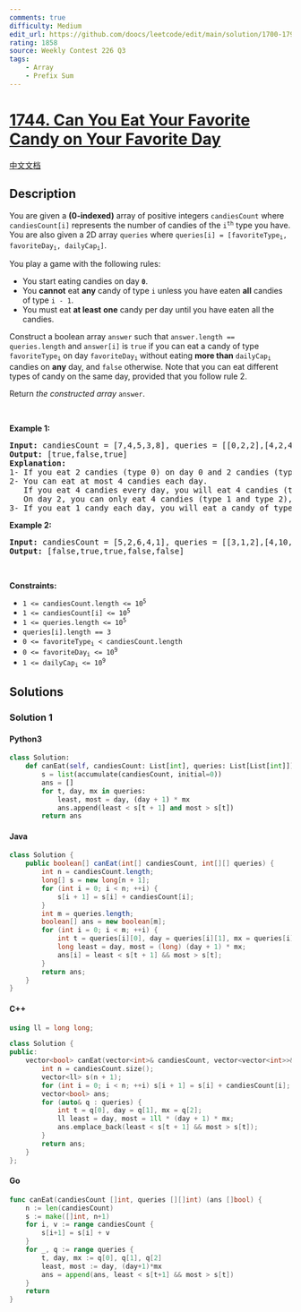 ```yaml
---
comments: true
difficulty: Medium
edit_url: https://github.com/doocs/leetcode/edit/main/solution/1700-1799/1744.Can%20You%20Eat%20Your%20Favorite%20Candy%20on%20Your%20Favorite%20Day/README_EN.md
rating: 1858
source: Weekly Contest 226 Q3
tags:
    - Array
    - Prefix Sum
---
```


<!-- problem:start -->

# [1744. Can You Eat Your Favorite Candy on Your Favorite Day](https://leetcode.com/problems/can-you-eat-your-favorite-candy-on-your-favorite-day)

[中文文档](/solution/1700-1799/1744.Can%20You%20Eat%20Your%20Favorite%20Candy%20on%20Your%20Favorite%20Day/README.md)

## Description

<!-- description:start -->

<p>You are given a <strong>(0-indexed)</strong> array of positive integers <code>candiesCount</code> where <code>candiesCount[i]</code> represents the number of candies of the&nbsp;<code>i<sup>th</sup></code>&nbsp;type you have. You are also given a 2D array <code>queries</code> where <code>queries[i] = [favoriteType<sub>i</sub>, favoriteDay<sub>i</sub>, dailyCap<sub>i</sub>]</code>.</p>

<p>You play a game with the following rules:</p>

<ul>
	<li>You start eating candies on day <code><strong>0</strong></code>.</li>
	<li>You <b>cannot</b> eat <strong>any</strong> candy of type <code>i</code> unless you have eaten <strong>all</strong> candies of type <code>i - 1</code>.</li>
	<li>You must eat <strong>at least</strong> <strong>one</strong> candy per day until you have eaten all the candies.</li>
</ul>

<p>Construct a boolean array <code>answer</code> such that <code>answer.length == queries.length</code> and <code>answer[i]</code> is <code>true</code> if you can eat a candy of type <code>favoriteType<sub>i</sub></code> on day <code>favoriteDay<sub>i</sub></code> without eating <strong>more than</strong> <code>dailyCap<sub>i</sub></code> candies on <strong>any</strong> day, and <code>false</code> otherwise. Note that you can eat different types of candy on the same day, provided that you follow rule 2.</p>

<p>Return <em>the constructed array </em><code>answer</code>.</p>

<p>&nbsp;</p>
<p><strong class="example">Example 1:</strong></p>

<pre>
<strong>Input:</strong> candiesCount = [7,4,5,3,8], queries = [[0,2,2],[4,2,4],[2,13,1000000000]]
<strong>Output:</strong> [true,false,true]
<strong>Explanation:</strong>
1- If you eat 2 candies (type 0) on day 0 and 2 candies (type 0) on day 1, you will eat a candy of type 0 on day 2.
2- You can eat at most 4 candies each day.
   If you eat 4 candies every day, you will eat 4 candies (type 0) on day 0 and 4 candies (type 0 and type 1) on day 1.
   On day 2, you can only eat 4 candies (type 1 and type 2), so you cannot eat a candy of type 4 on day 2.
3- If you eat 1 candy each day, you will eat a candy of type 2 on day 13.
</pre>

<p><strong class="example">Example 2:</strong></p>

<pre>
<strong>Input:</strong> candiesCount = [5,2,6,4,1], queries = [[3,1,2],[4,10,3],[3,10,100],[4,100,30],[1,3,1]]
<strong>Output:</strong> [false,true,true,false,false]
</pre>

<p>&nbsp;</p>
<p><strong>Constraints:</strong></p>

<ul>
	<li><code>1 &lt;= candiesCount.length &lt;= 10<sup>5</sup></code></li>
	<li><code>1 &lt;= candiesCount[i] &lt;= 10<sup>5</sup></code></li>
	<li><code>1 &lt;= queries.length &lt;= 10<sup>5</sup></code></li>
	<li><code>queries[i].length == 3</code></li>
	<li><code>0 &lt;= favoriteType<sub>i</sub> &lt; candiesCount.length</code></li>
	<li><code>0 &lt;= favoriteDay<sub>i</sub> &lt;= 10<sup>9</sup></code></li>
	<li><code>1 &lt;= dailyCap<sub>i</sub> &lt;= 10<sup>9</sup></code></li>
</ul>

<!-- description:end -->

## Solutions

<!-- solution:start -->

### Solution 1

<!-- tabs:start -->

#### Python3

```python
class Solution:
    def canEat(self, candiesCount: List[int], queries: List[List[int]]) -> List[bool]:
        s = list(accumulate(candiesCount, initial=0))
        ans = []
        for t, day, mx in queries:
            least, most = day, (day + 1) * mx
            ans.append(least < s[t + 1] and most > s[t])
        return ans
```

#### Java

```java
class Solution {
    public boolean[] canEat(int[] candiesCount, int[][] queries) {
        int n = candiesCount.length;
        long[] s = new long[n + 1];
        for (int i = 0; i < n; ++i) {
            s[i + 1] = s[i] + candiesCount[i];
        }
        int m = queries.length;
        boolean[] ans = new boolean[m];
        for (int i = 0; i < m; ++i) {
            int t = queries[i][0], day = queries[i][1], mx = queries[i][2];
            long least = day, most = (long) (day + 1) * mx;
            ans[i] = least < s[t + 1] && most > s[t];
        }
        return ans;
    }
}
```

#### C++

```cpp
using ll = long long;

class Solution {
public:
    vector<bool> canEat(vector<int>& candiesCount, vector<vector<int>>& queries) {
        int n = candiesCount.size();
        vector<ll> s(n + 1);
        for (int i = 0; i < n; ++i) s[i + 1] = s[i] + candiesCount[i];
        vector<bool> ans;
        for (auto& q : queries) {
            int t = q[0], day = q[1], mx = q[2];
            ll least = day, most = 1ll * (day + 1) * mx;
            ans.emplace_back(least < s[t + 1] && most > s[t]);
        }
        return ans;
    }
};
```

#### Go

```go
func canEat(candiesCount []int, queries [][]int) (ans []bool) {
	n := len(candiesCount)
	s := make([]int, n+1)
	for i, v := range candiesCount {
		s[i+1] = s[i] + v
	}
	for _, q := range queries {
		t, day, mx := q[0], q[1], q[2]
		least, most := day, (day+1)*mx
		ans = append(ans, least < s[t+1] && most > s[t])
	}
	return
}
```

<!-- tabs:end -->

<!-- solution:end -->

<!-- problem:end -->
